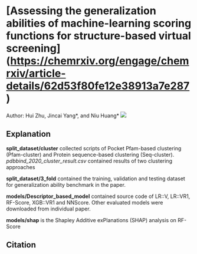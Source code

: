 # [Assessing the generalization abilities of machine-learning scoring functions for structure-based virtual screening] (https://chemrxiv.org/engage/chemrxiv/article-details/62d53f80fe12e38913a7e287)
Author: Hui Zhu, Jincai Yang*, and Niu Huang*
![](https://github.com/hnlab/Generalization_benckmark/blob/main/plot_scripts/png/Cover_Picture.png)

## Explanation
**split_dataset/cluster** collected scripts of Pocket Pfam-based clustering (Pfam-cluster) and Protein sequence-based clustering (Seq-cluster). *pdbbind_2020_cluster_result.csv* contained results of two clustering approaches


**split_dataset/3_fold** contained the training, validation and testing dataset for generalization ability benchmark in the paper.

**models/Descriptor_based_model**  contained source code of LR::V, LR::VR1, RF-Score, XGB::VR1 and NNScore. Other evaluated models were downloaded from individual paper.

**models/shap** is the Shapley Additive exPlanations (SHAP) analysis on RF-Score



## Citation


